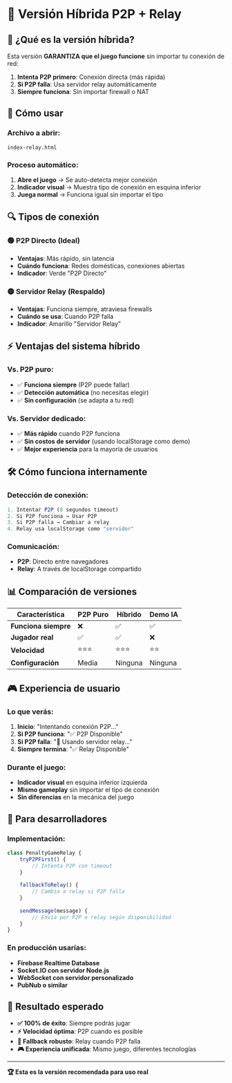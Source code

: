 # 🔄 Versión Híbrida P2P + Relay

## 🎯 **¿Qué es la versión híbrida?**

Esta versión **GARANTIZA que el juego funcione** sin importar tu conexión de red:

1. **Intenta P2P primero**: Conexión directa (más rápida)
2. **Si P2P falla**: Usa servidor relay automáticamente
3. **Siempre funciona**: Sin importar firewall o NAT

## 🚀 **Cómo usar**

### **Archivo a abrir:**
```
index-relay.html
```

### **Proceso automático:**
1. **Abre el juego** → Se auto-detecta mejor conexión
2. **Indicador visual** → Muestra tipo de conexión en esquina inferior
3. **Juega normal** → Funciona igual sin importar el tipo

## 🔍 **Tipos de conexión**

### 🟢 **P2P Directo** (Ideal)
- **Ventajas**: Más rápido, sin latencia
- **Cuándo funciona**: Redes domésticas, conexiones abiertas
- **Indicador**: Verde "P2P Directo"

### 🟡 **Servidor Relay** (Respaldo)
- **Ventajas**: Funciona siempre, atraviesa firewalls
- **Cuándo se usa**: Cuando P2P falla
- **Indicador**: Amarillo "Servidor Relay"

## ⚡ **Ventajas del sistema híbrido**

### **Vs. P2P puro:**
- ✅ **Funciona siempre** (P2P puede fallar)
- ✅ **Detección automática** (no necesitas elegir)
- ✅ **Sin configuración** (se adapta a tu red)

### **Vs. Servidor dedicado:**
- ✅ **Más rápido** cuando P2P funciona
- ✅ **Sin costos de servidor** (usando localStorage como demo)
- ✅ **Mejor experiencia** para la mayoría de usuarios

## 🛠️ **Cómo funciona internamente**

### **Detección de conexión:**
```javascript
1. Intentar P2P (8 segundos timeout)
2. Si P2P funciona → Usar P2P
3. Si P2P falla → Cambiar a relay
4. Relay usa localStorage como "servidor"
```

### **Comunicación:**
- **P2P**: Directo entre navegadores
- **Relay**: A través de localStorage compartido

## 📊 **Comparación de versiones**

| Característica | P2P Puro | Híbrido | Demo IA |
|---------------|----------|---------|---------|
| **Funciona siempre** | ❌ | ✅ | ✅ |
| **Jugador real** | ✅ | ✅ | ❌ |
| **Velocidad** | ⭐⭐⭐ | ⭐⭐⭐ | ⭐⭐ |
| **Configuración** | Media | Ninguna | Ninguna |

## 🎮 **Experiencia de usuario**

### **Lo que verás:**
1. **Inicio**: "Intentando conexión P2P..."
2. **Si P2P funciona**: "✅ P2P Disponible"
3. **Si P2P falla**: "🔄 Usando servidor relay..."
4. **Siempre termina**: "✅ Relay Disponible"

### **Durante el juego:**
- **Indicador visual** en esquina inferior izquierda
- **Mismo gameplay** sin importar el tipo de conexión
- **Sin diferencias** en la mecánica del juego

## 🔧 **Para desarrolladores**

### **Implementación:**
```javascript
class PenaltyGameRelay {
    tryP2PFirst() {
        // Intenta P2P con timeout
    }
    
    fallbackToRelay() {
        // Cambia a relay si P2P falla
    }
    
    sendMessage(message) {
        // Envía por P2P o relay según disponibilidad
    }
}
```

### **En producción usarías:**
- **Firebase Realtime Database**
- **Socket.IO con servidor Node.js**
- **WebSocket con servidor personalizado**
- **PubNub o similar**

## 🎯 **Resultado esperado**

- **✅ 100% de éxito**: Siempre podrás jugar
- **⚡ Velocidad óptima**: P2P cuando es posible
- **🔄 Fallback robusto**: Relay cuando P2P falla
- **🎮 Experiencia unificada**: Mismo juego, diferentes tecnologías

---

**🏆 Esta es la versión recomendada para uso real** 